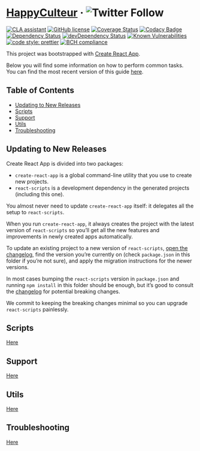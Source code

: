 # [HappyCulteur](https://www.happyculteur.co/) &middot; ![Twitter Follow](https://img.shields.io/twitter/follow/happyculteur_.svg?style=social&label=Follow)
[![CLA assistant](https://cla-assistant.io/readme/badge/happyculteur/maps)](https://cla-assistant.io/happyculteur/maps)
[![GitHub license](https://img.shields.io/badge/license-MIT-blue.svg)](https://github.com/happyculteur/maps/blob/master/LICENSE.md)
[![Coverage Status](https://coveralls.io/repos/github/happyculteur/maps/badge.svg?branch=master)](https://coveralls.io/github/happyculteur/maps?branch=master)
[![Codacy Badge](https://api.codacy.com/project/badge/Grade/5abf1e5b493140b79797ccc307fe9b3c)](https://www.codacy.com/app/happyculteur/maps?utm_source=github.com&amp;utm_medium=referral&amp;utm_content=happyculteur/maps&amp;utm_campaign=Badge_Grade)
<a href="https://david-dm.org/happyculteur/maps"><img src="https://david-dm.org/happyculteur/maps.svg" alt="Dependency Status"></a>
<a href="https://david-dm.org/happyculteur/maps/?type=dev"><img src="https://david-dm.org/happyculteur/maps/dev-status.svg" alt="devDependency Status"></a>
[![Known Vulnerabilities](https://snyk.io/test/github/happyculteur/maps/badge.svg)](https://snyk.io/test/github/happyculteur/maps)
[![code style: prettier](https://img.shields.io/badge/code_style-prettier-ff69b4.svg)](https://github.com/prettier/prettier)
[![BCH compliance](https://bettercodehub.com/edge/badge/happyculteur/maps?branch=master)](https://bettercodehub.com/)

This project was bootstrapped with [Create React App](https://github.com/facebookincubator/create-react-app).

Below you will find some information on how to perform common tasks.<br>
You can find the most recent version of this guide [here](https://github.com/facebookincubator/create-react-app/blob/master/packages/react-scripts/template/README.md).

## Table of Contents

- [Updating to New Releases](#updating-to-new-releases)
- [Scripts](#scripts)
- [Support](#support)
- [Utils](#utils)
- [Troubleshooting](#troubleshooting)

## Updating to New Releases

Create React App is divided into two packages:

* `create-react-app` is a global command-line utility that you use to create new projects.
* `react-scripts` is a development dependency in the generated projects (including this one).

You almost never need to update `create-react-app` itself: it delegates all the setup to `react-scripts`.

When you run `create-react-app`, it always creates the project with the latest version of `react-scripts` so you’ll get all the new features and improvements in newly created apps automatically.

To update an existing project to a new version of `react-scripts`, [open the changelog](https://github.com/facebookincubator/create-react-app/blob/master/CHANGELOG.md), find the version you’re currently on (check `package.json` in this folder if you’re not sure), and apply the migration instructions for the newer versions.

In most cases bumping the `react-scripts` version in `package.json` and running `npm install` in this folder should be enough, but it’s good to consult the [changelog](https://github.com/facebookincubator/create-react-app/blob/master/CHANGELOG.md) for potential breaking changes.

We commit to keeping the breaking changes minimal so you can upgrade `react-scripts` painlessly.

## Scripts

[Here](https://github.com/happyculteur/maps/blob/master/docs/SCRIPT.md)

## Support

[Here](https://github.com/happyculteur/maps/blob/master/docs/SUPPORT.md)

## Utils

[Here](https://github.com/happyculteur/maps/blob/master/docs/UTILS.md)

## Troubleshooting

[Here](https://github.com/happyculteur/maps/blob/master/docs/TROUBLESHOOT.md)
